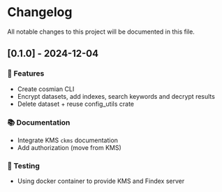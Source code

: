 # Changelog

All notable changes to this project will be documented in this file.

## [0.1.0] - 2024-12-04

### 🚀 Features

- Create cosmian CLI
- Encrypt datasets, add indexes, search keywords and decrypt results
- Delete dataset + reuse config_utils crate

### 📚 Documentation

- Integrate KMS `ckms` documentation
- Add authorization (move from KMS)

### 🧪 Testing

- Using docker container to provide KMS and Findex server

<!-- generated by git-cliff -->
